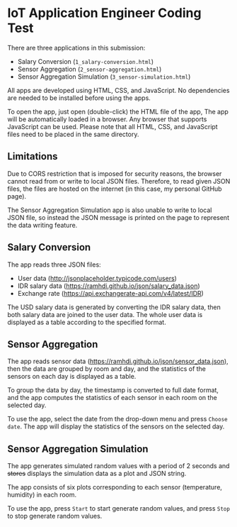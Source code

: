 # IoT Application Engineer Coding Test

There are three applications in this submission:
- Salary Conversion (`1_salary-conversion.html`)
- Sensor Aggregation (`2_sensor-aggregation.html`)
- Sensor Aggregation Simulation (`3_sensor-simulation.html`)

All apps are developed using HTML, CSS, and JavaScript. No dependencies are needed to be installed before using the apps.

To open the app, just open (double-click) the HTML file of the app, The app will be automatically loaded in a browser. Any browser that supports JavaScript can be used. Please note that all HTML, CSS, and JavaScript files need to be placed in the same directory.

## Limitations
Due to CORS restriction that is imposed for security reasons, the browser cannot read from or write to local JSON files. Therefore, to read given JSON files, the files are hosted on the internet (in this case, my personal GitHub page).

The Sensor Aggregation Simulation app is also unable to write to local JSON file, so instead the JSON message is printed on the page to represent the data writing feature.

## Salary Conversion
The app reads three JSON files:
- User data (http://jsonplaceholder.typicode.com/users)
- IDR salary data (https://ramhdi.github.io/json/salary_data.json)
- Exchange rate (https://api.exchangerate-api.com/v4/latest/IDR)

The USD salary data is generated by converting the IDR salary data, then both salary data are joined to the user data. The whole user data is displayed as a table according to the specified format.

## Sensor Aggregation
The app reads sensor data (https://ramhdi.github.io/json/sensor_data.json), then the data are grouped by room and day, and the statistics of the sensors on each day is displayed as a table. 

To group the data by day, the timestamp is converted to full date format, and the app computes the statistics of each sensor in each room on the selected day.

To use the app, select the date from the drop-down menu and press `Choose date`. The app will display the statistics of the sensors on the selected day.

## Sensor Aggregation Simulation
The app generates simulated random values with a period of 2 seconds and ~~stores~~ displays the simulation data as a plot and JSON string.

The app consists of six plots corresponding to each sensor (temperature, humidity) in each room.

To use the app, press `Start` to start generate random values, and press `Stop` to stop generate random values.
